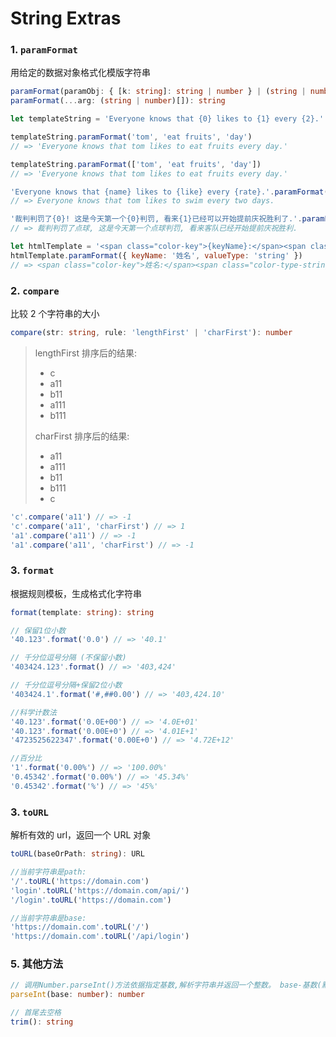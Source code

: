 # String Extras

### 1. `paramFormat`

用给定的数据对象格式化模版字符串

```typescript
paramFormat(paramObj: { [k: string]: string | number } | (string | number)[]): string
paramFormat(...arg: (string | number)[]): string
```

```javascript
let templateString = 'Everyone knows that {0} likes to {1} every {2}.'

templateString.paramFormat('tom', 'eat fruits', 'day')
// => 'Everyone knows that tom likes to eat fruits every day.'

templateString.paramFormat(['tom', 'eat fruits', 'day'])
// => 'Everyone knows that tom likes to eat fruits every day.'

'Everyone knows that {name} likes to {like} every {rate}.'.paramFormat({ name: 'tom', like: 'swim', rate: 'two days' })
// => Everyone knows that tom likes to swim every two days.

'裁判判罚了{0}! 这是今天第一个{0}判罚, 看来{1}已经可以开始提前庆祝胜利了.'.paramFormat(['点球', '客队'])
// => 裁判判罚了点球, 这是今天第一个点球判罚, 看来客队已经开始提前庆祝胜利.

let htmlTemplate = '<span class="color-key">{keyName}:</span><span class="color-type-{valueType}">{valueType}</span>'
htmlTemplate.paramFormat({ keyName: '姓名', valueType: 'string' })
// => <span class="color-key">姓名:</span><span class="color-type-string">string</span>
```

### 2. `compare`

比较 2 个字符串的大小

```typescript
compare(str: string, rule: 'lengthFirst' | 'charFirst'): number
```

> lengthFirst 排序后的结果:
>
> -   c
> -   a11
> -   b11
> -   a111
> -   b111
>
> charFirst 排序后的结果:
>
> -   a11
> -   a111
> -   b11
> -   b111
> -   c

```javascript
'c'.compare('a11') // => -1
'c'.compare('a11', 'charFirst') // => 1
'a1'.compare('a11') // => -1
'a1'.compare('a11', 'charFirst') // => -1
```

### 3. `format`

根据规则模板，生成格式化字符串

```typescript
format(template: string): string
```

```javascript
// 保留1位小数
'40.123'.format('0.0') // => '40.1'

// 千分位逗号分隔 (不保留小数)
'403424.123'.format() // => '403,424'

// 千分位逗号分隔+保留2位小数
'403424.1'.format('#,##0.00') // => '403,424.10'

//科学计数法
'40.123'.format('0.0E+00') // => '4.0E+01'
'40.123'.format('0.00E+0') // => '4.01E+1'
'4723525622347'.format('0.00E+0') // => '4.72E+12'

//百分比
'1'.format('0.00%') // => '100.00%'
'0.45342'.format('0.00%') // => '45.34%'
'0.45342'.format('%') // => '45%'
```

### 3. `toURL`

解析有效的 url，返回一个 URL 对象

```typescript
toURL(baseOrPath: string): URL
```

```javascript
//当前字符串是path:
'/'.toURL('https://domain.com')
'login'.toURL('https://domain.com/api/')
'/login'.toURL('https://domain.com')

//当前字符串是base:
'https://domain.com'.toURL('/')
'https://domain.com'.toURL('/api/login')
```

### 5. 其他方法

```typescript
// 调用Number.parseInt()方法依据指定基数,解析字符串并返回一个整数。 base-基数(默认10)
parseInt(base: number): number

// 首尾去空格
trim(): string
```
